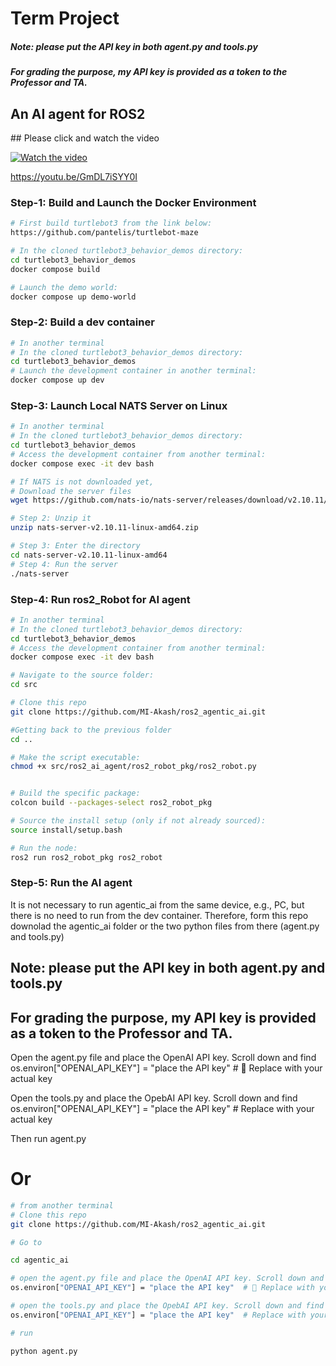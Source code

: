 <h1>Term Project</h1>

##### Note: please put the API key in both agent.py and tools.py
##### For grading the purpose, my API key is provided as a token to the Professor and TA. 

<h2>An AI agent for ROS2</h2>
## Please click and watch the video

[![Watch the video](https://img.youtube.com/vi/GmDL7iSYY0I/0.jpg)](https://www.youtube.com/watch?v=GmDL7iSYY0I)

https://youtu.be/GmDL7iSYY0I
<h3>Step-1: Build and Launch the Docker Environment</h3>

```bash
# First build turtlebot3 from the link below:
https://github.com/pantelis/turtlebot-maze

# In the cloned turtlebot3_behavior_demos directory:
cd turtlebot3_behavior_demos
docker compose build

# Launch the demo world:
docker compose up demo-world

```


<h3>Step-2: Build a dev container</h3>

```bash
# In another terminal
# In the cloned turtlebot3_behavior_demos directory:
cd turtlebot3_behavior_demos
# Launch the development container in another terminal:
docker compose up dev
```



<h3>Step-3: Launch Local NATS Server on Linux</h3>

```bash 
# In another terminal 
# In the cloned turtlebot3_behavior_demos directory:
cd turtlebot3_behavior_demos
# Access the development container from another terminal:
docker compose exec -it dev bash

# If NATS is not downloaded yet, 
# Download the server files 
wget https://github.com/nats-io/nats-server/releases/download/v2.10.11/nats-server-v2.10.11-linux-amd64.zip

# Step 2: Unzip it
unzip nats-server-v2.10.11-linux-amd64.zip

# Step 3: Enter the directory
cd nats-server-v2.10.11-linux-amd64
# Step 4: Run the server
./nats-server
```
<h3>Step-4: Run ros2_Robot for AI agent</h3>

```bash 
# In another terminal 
# In the cloned turtlebot3_behavior_demos directory:
cd turtlebot3_behavior_demos
# Access the development container from another terminal:
docker compose exec -it dev bash

# Navigate to the source folder:
cd src

# Clone this repo 
git clone https://github.com/MI-Akash/ros2_agentic_ai.git

#Getting back to the previous folder
cd ..

# Make the script executable:
chmod +x src/ros2_ai_agent/ros2_robot_pkg/ros2_robot.py


# Build the specific package:
colcon build --packages-select ros2_robot_pkg

# Source the install setup (only if not already sourced):
source install/setup.bash

# Run the node:
ros2 run ros2_robot_pkg ros2_robot
```


<h3>Step-5: Run the AI agent</h3>

It is not necessary to run agentic_ai from the same device, e.g., PC, but there is no need to run from the dev container. 
Therefore, form this repo downolad the agentic_ai folder or the two python files from there (agent.py and tools.py)

## Note: please put the API key in both agent.py and tools.py
## For grading the purpose, my API key is provided as a token to the Professor and TA. 
Open the agent.py file and place the OpenAI API key. Scroll down and find
os.environ["OPENAI_API_KEY"] = "place the API key"  # 🔐 Replace with your actual key

Open the tools.py and place the OpebAI API key. Scroll down and find 
os.environ["OPENAI_API_KEY"] = "place the API key"  # Replace with your actual key

Then run agent.py 



# Or


``` bash
# from another terminal 
# Clone this repo 
git clone https://github.com/MI-Akash/ros2_agentic_ai.git

# Go to

cd agentic_ai

# open the agent.py file and place the OpenAI API key. Scroll down and find
os.environ["OPENAI_API_KEY"] = "place the API key"  # 🔐 Replace with your actual key

# open the tools.py and place the OpebAI API key. Scroll down and find 
os.environ["OPENAI_API_KEY"] = "place the API key"  # Replace with your actual key

# run

python agent.py

```
